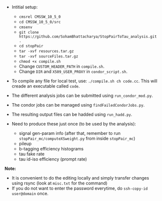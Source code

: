 * Intitial setup:
    * `cmsrel CMSSW_10_5_0`
    * `cd CMSSW_10_5_0/src`
    * `cmsenv`
    * `git clone https://github.com/SohamBhattacharya/StopPairToTau_analysis.git .`
    * `cd stopPair`
    * `tar -xvf resources.tar.gz`
    * `tar -xvf sourceFiles.tar.gz`
    * `chmod +x compile.sh`
    * Change `CUSTOM_HEADER_PATH` in `compile.sh`.
    * Change `DIR` and `X509_USER_PROXY` in `condor_script.sh`.

* To compile any file for local test, use: `./compile.sh ch code.cc`. This will creade an executable called `code`.
* The different analysis jobs can be submitted using `run_condor_mod.py`.
* The condor jobs can be managed using `findFailedCondorJobs.py`.
* The resulting output files can be hadded using `run_hadd.py`.

* Need to produce these just once (to be used by the analysis):
    * signal gen-param info (after that, remember to run `stopPair_mc/computeXSweight.py` from inside `stopPair_mc`)
    * pileup
    * b-tagging efficiency histograms
    * tau fake rate
    * tau id-iso efficiency (prompt rate)


**Note:**
* It is convenient to do the editing locally and simply transfer changes using rsync (look at `misc.txt` for the command)
* If you do not want to enter the password everytime, do `ssh-copy-id user@domain` once.
